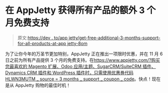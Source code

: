 # 在 AppJetty 获得所有产品的额外 3 个月免费支持

> 原文:[https://dev . to/app jetty/get-free-additional-3-months-support-for-all-products-at-app jetty-8om](https://dev.to/appjetty/get-free-additional-3-months-support-for-all-products-at-appjetty-8om)

为了让你今年的万圣节更加特别，AppJetty 正在推出一项限时优惠，并在 11 月 6 日之前为所有产品提供 3 个月的免费支持。在[https://www.appjetty.com/?购买您最喜欢的 Magento 扩展、Odoo 应用/主题、SugarCRM/SuiteCRM 插件、Dynamics CRM 插件和 WordPress 插件时，只需使用优惠券代码 HLWN3MUTM _ source = 3 months _ support _ coupon _ code](https://www.appjetty.com/?utm_source=3months_support_coupon_code)。快点！现在是从 AppJetty 购物的最佳时机！